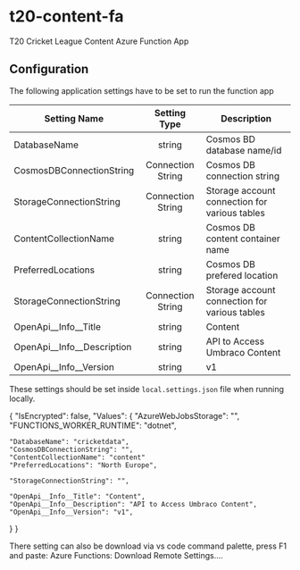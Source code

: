# t20-content-fa

T20 Cricket League Content Azure Function App

## Configuration

The following application settings have to be set to run the function app

| Setting Name                 				|     Setting Type    | Description                                     |
|-------------------------------------------|:-------------------:|-------------------------------------------------|
| DatabaseName					|  string  | Cosmos BD database name/id   |
| CosmosDBConnectionString					|  Connection String  | Cosmos DB connection string   |
| StorageConnectionString					|  Connection String  | Storage account connection for various tables   |
| ContentCollectionName					|  string  | Cosmos DB content container name   |
| PreferredLocations					|  string  | Cosmos DB prefered location   |
| StorageConnectionString					|  Connection String  | Storage account connection for various tables   |
| OpenApi__Info__Title 						|  string             | Content									|
| OpenApi__Info__Description 				|  string             | API to Access Umbraco Content				|
| OpenApi__Info__Version 					|  string             | v1												|

These settings should be set inside `local.settings.json` file when running locally.

{
  "IsEncrypted": false,
  "Values": {
    "AzureWebJobsStorage": "",
    "FUNCTIONS_WORKER_RUNTIME": "dotnet",

    "DatabaseName": "cricketdata",
    "CosmosDBConnectionString": "",
    "ContentCollectionName": "content"
    "PreferredLocations": "North Europe",

    "StorageConnectionString": "",

    "OpenApi__Info__Title": "Content",
    "OpenApi__Info__Description": "API to Access Umbraco Content",
    "OpenApi__Info__Version": "v1",
  }
}

There setting can also be download via vs code command palette, press F1 and paste:
Azure Functions: Download Remote Settings....
